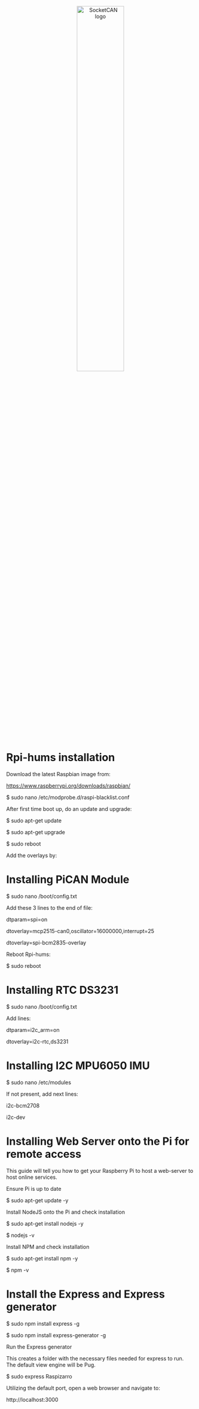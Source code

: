 <p align="center">
<img src="https://github.com/minitecnia/openhw-milcan/blob/master/logo-minitecnia.jpg" alt="SocketCAN logo" width=50% height=50% />
</p>

# Rpi-hums installation

Download the latest Raspbian image from:

https://www.raspberrypi.org/downloads/raspbian/

$ sudo nano /etc/modprobe.d/raspi-blacklist.conf

After first time boot up, do an update and upgrade:

$ sudo apt-get update 

$ sudo apt-get upgrade 

$ sudo reboot

Add the overlays by:

# Installing PiCAN Module

$ sudo nano /boot/config.txt

Add these 3 lines to the end of file:

dtparam=spi=on 

dtoverlay=mcp2515-can0,oscillator=16000000,interrupt=25 

dtoverlay=spi-bcm2835-overlay

Reboot Rpi-hums:

$ sudo reboot

# Installing RTC DS3231

$ sudo nano /boot/config.txt

Add lines:

dtparam=i2c_arm=on

dtoverlay=i2c-rtc,ds3231

# Installing I2C MPU6050 IMU

$ sudo nano /etc/modules

If not present, add next lines:

i2c-bcm2708

i2c-dev

# Installing Web Server onto the Pi for remote access

This guide will tell you how to get your Raspberry Pi to host a web-server to host online services. 

Ensure Pi is up to date

$ sudo apt-get update -y

Install NodeJS onto the Pi and check installation

$ sudo apt-get install nodejs -y

$ nodejs -v

Install NPM and check installation

$ sudo apt-get install npm -y

$ npm -v

# Install the Express and Express generator

$ sudo npm install express -g

$ sudo npm install express-generator -g

Run the Express generator

This creates a folder with the necessary files needed for express to run. The default view engine will be Pug.

$ sudo express Raspizarro

Utilizing the default port, open a web browser and navigate to:

http://localhost:3000
